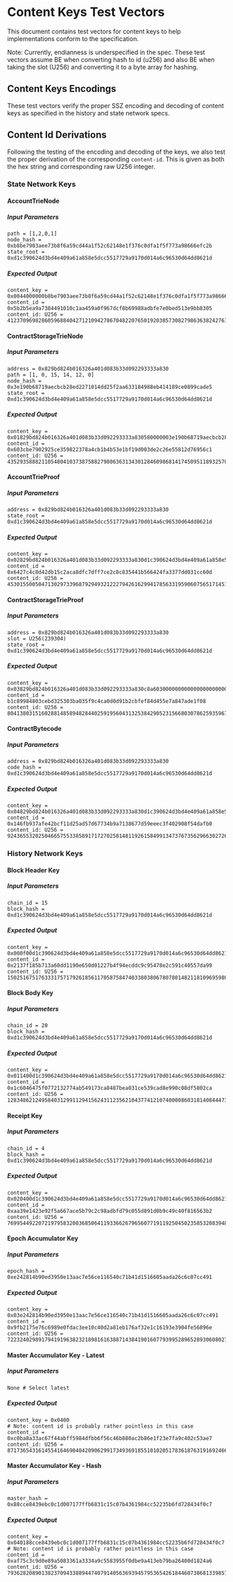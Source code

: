# Content Keys Test Vectors

This document contains test vectors for content keys to help implementations conform to the specification. 

Note: Currently, endianness is underspecified in the spec. These test vectors
assume BE when converting hash to id (u256) and also BE when taking the slot
(U256) and converting it to a byte array for hashing.

## Content Keys Encodings

These test vectors verify the proper SSZ encoding and decoding of content keys
as specified in the history and state network specs.

## Content Id Derivations

Following the testing of the encoding and decoding of the keys, we also test the proper derivation
of the corresponding `content-id`. This is given as both the hex string and corresponding raw U256 integer.

### State Network Keys

#### AccountTrieNode

##### Input Parameters
```
path = [1,2,0,1]
node_hash = 0xb8be7903aee73b8f6a59cd44a1f52c62148e1f376c0dfa1f5f773a98666efc2b
state_root = 0xd1c390624d3bd4e409a61a858e5dcc5517729a9170d014a6c96530d64dd8621d
```

##### Expected Output
```
content_key = 0x0044000000b8be7903aee73b8f6a59cd44a1f52c62148e1f376c0dfa1f5f773a98666efc2bd1c390624d3bd4e409a61a858e5dcc5517729a9170d014a6c96530d64dd8621d01020001
content_id = 0x5b2b5ea9a7384491010c1aa459a0f967dcf8b69988adbfe7e0bed513e9bb8305
content_id: U256 = 41237096982860596884042712109427867048220765019203857308279863638242761605893
```

#### ContractStorageTrieNode

##### Input Parameters
```
address = 0x829bd824b016326a401d083b33d092293333a830
path = [1, 0, 15, 14, 12, 0]
node_hash = 0x3e190b68719aecbcb28ed2271014dd25f2aa633184988eb414189ce0899cade5
state_root = 0xd1c390624d3bd4e409a61a858e5dcc5517729a9170d014a6c96530d64dd8621d
```

##### Expected Output
```
content_key = 0x01829bd824b016326a401d083b33d092293333a830580000003e190b68719aecbcb28ed227i1014dd25f2aa633184988eb414189ce0899cade5d1c390624d3bd4e409a61a858e5dcc5517729a9170d014a6c96530d64dd8621d01000f0e0c00
content_id = 0x603cbe7902925ce359822378a4cb1b4b53e1bf19d003de2c26e55812d76956c1
content_id: U256 = 43529358882110548041037387588279806363134301284609868141745095118932570363585
```

#### AccountTrieProof

##### Input Parameters
```
address = 0x829bd824b016326a401d083b33d092293333a830
state_root = 0xd1c390624d3bd4e409a61a858e5dcc5517729a9170d014a6c96530d64dd8621d 
```

##### Expected Output
```
content_key = 0x02829bd824b016326a401d083b33d092293333a830d1c390624d3bd4e409a61a858e5dcc5517729a9170d014a6c96530d64dd8621d
content_id = 0x6427c4c8d42db15c2aca8dfc7dff7ce2c8c835441b566424fa3377dd031cc60d
content_id: U256 = 45301550050471302973396879294932122279426162994178563319590607565171451545101
```

#### ContractStorageTrieProof

##### Input Parameters
```
address = 0x829bd824b016326a401d083b33d092293333a830
slot = U256(239304)
state_root = 0xd1c390624d3bd4e409a61a858e5dcc5517729a9170d014a6c96530d64dd8621d
```

##### Expected Output
```
content_key = 0x03829bd824b016326a401d083b33d092293333a830c8a6030000000000000000000000000000000000000000000000000000000000d1c390624d3bd4e409a61a858e5dcc5517729a9170d014a6c96530d64dd8621d
content_id = b1c89984803cebd325303ba035f9c4ca0d0d91b2cbfef84d455e7a847ade1f08
content_id: U256 = 80413803151602881485894828440259195604313253842905231566803078625935967002376
```

#### ContractBytecode

##### Input Parameters
```
address = 0x829bd824b016326a401d083b33d092293333a830
code_hash = 0xd1c390624d3bd4e409a61a858e5dcc5517729a9170d014a6c96530d64dd8621d
```

##### Expected Output
```
content_key = 0x04829bd824b016326a401d083b33d092293333a830d1c390624d3bd4e409a61a858e5dcc5517729a9170d014a6c96530d64dd8621d
content_id = 0x146fb937afe42bcf11d25ad57d67734b9a7138677d59eeec3f402908f54dafb0
content_id: U256 = 9243655320250466575533858917172702581481192615849913473767356296630272634800
```

### History Network Keys

#### Block Header Key

##### Input Parameters
```
chain_id = 15
block_hash = 0xd1c390624d3bd4e409a61a858e5dcc5517729a9170d014a6c96530d64dd8621d
```

##### Expected Output
```
content_key = 0x000f00d1c390624d3bd4e409a61a858e5dcc5517729a9170d014a6c96530d64dd8621d
content_id = 0x2137f185b713a60dd1190e650d01227b4f94ecddc9c95478e2c591c40557da99
content_id: U256 = 15025167517633317571792618561170587584740338038067807801482118109695980329625
```

#### Block Body Key

##### Input Parameters
```
chain_id = 20
block_hash = 0xd1c390624d3bd4e409a61a858e5dcc5517729a9170d014a6c96530d64dd8621d
```

##### Expected Output
```
content_key = 0x011400d1c390624d3bd4e409a61a858e5dcc5517729a9170d014a6c96530d64dd8621d
content_id = 0x1c6046475f0772132774ab549173ca8487bea031ce539cad8e990c08df5802ca
content_id: U256 = 12834862124958403129911294156243112356210437741210740000860318140844473844426
```

#### Receipt Key

##### Input Parameters
```
chain_id = 4
block_hash = 0xd1c390624d3bd4e409a61a858e5dcc5517729a9170d014a6c96530d64dd8621d
```

##### Expected Output
```
content_key = 0x020400d1c390624d3bd4e409a61a858e5dcc5517729a9170d014a6c96530d64dd8621d
content_id = 0xaa39e1423e92f5a667ace5b79c2c98adbfd79c055d891d0b9c49c40f816563b2
content_id: U256 = 76995449220721979583200368506411933662679656077191192504502358532083948020658
```

#### Epoch Accumulator Key

##### Input Parameters
```
epoch_hash = 0xe242814b90ed3950e13aac7e56ce116540c71b41d1516605aada26c6c07cc491
```

##### Expected Output
```
content_key = 0x03e242814b90ed3950e13aac7e56ce116540c71b41d1516605aada26c6c07cc491
content_id = 0x9fb2175e76c6989e0fdac3ee10c40d2a81eb176af32e1c16193e3904fe56896e
content_id: U256 = 72232402989179419196382321898161638871438419016077939952896528930608027961710
```

#### Master Accumulator Key - Latest

##### Input Parameters
```
None # Select latest
```

##### Expected Output
```
content_key = 0x0400
# Note: content id is probably rather pointless in this case
content_id = 0xc0ba8a33ac67f44abff5984dfbb6f56c46b880ac2b86e1f23e7fa9c402c53ae7
content_id: U256 = 87173654316145541646904042090629917349369185510102051783618763191692466404071
```

#### Master Accumulator Key - Hash

##### Input Parameters
```
master_hash = 0x88cce8439ebc0c1d007177ffb6831c15c07b4361984cc52235b6fd728434f0c7
```

##### Expected Output
```
content_key = 0x040188cce8439ebc0c1d007177ffb6831c15c07b4361984cc52235b6fd728434f0c7
# Note: content id is probably rather pointless in this case
content_id = 0xaf75c3c9d0e89a5083361a3334a9c5583955f0dbe9a413eb79ba26400d1824a6
content_id: U256 = 79362820890138237094338894474079140563693945795365426184460738681339857347750
```
